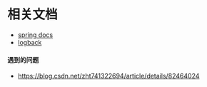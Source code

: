 # 相关文档

- [spring docs](https://docs.spring.io/spring/docs/4.1.7.RELEASE/spring-framework-reference/)
- [logback](http://logback.qos.cn/manual/configuration.html)


#### 遇到的问题
- https://blog.csdn.net/zht741322694/article/details/82464024